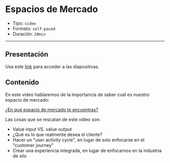 # Espacios de Mercado

* Tipo: `video`
* Formato: `self-paced`
* Duración: `20min`

***

## Presentación
Usa este [link](https://docs.google.com/presentation/d/1-SgVghogOwuE1FGAA7nnDpkdMMB5Y0kVZOaNMW2Eyng/edit#slide=id.g38113bfa8e_0_0) para acceder a las diapositívas.


## Contenido
En este video hablaremos de la importancia de saber cuál es nuestro
espacio de mercado:

[¿En qué espacio de mercado te encuentras?](https://www.useloom.com/share/cde507e3a27544c99696fc565d6cdfa9)

Las cosas que se rescatan de este video son:

* Value input VS. value output
* ¿Qué es lo que realmente desea el cliente?
* Hacer un "user activity cycle", en lugar de solo enfocarse en el 
	"customer journey"
* Crear una experiencia integrada, en lugar de enfocarnos en la 
	industria de silo
